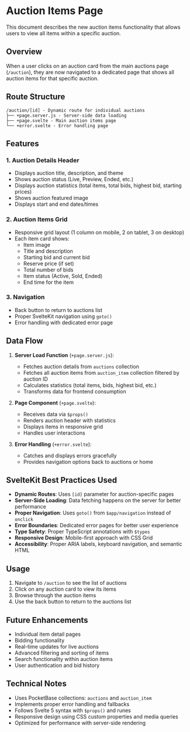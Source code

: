 # Auction Items Page

This document describes the new auction items functionality that allows users to view all items within a specific auction.

## Overview

When a user clicks on an auction card from the main auctions page (`/auction`), they are now navigated to a dedicated page that shows all auction items for that specific auction.

## Route Structure

```
/auction/[id] - Dynamic route for individual auctions
├── +page.server.js - Server-side data loading
├── +page.svelte - Main auction items page
└── +error.svelte - Error handling page
```

## Features

### 1. Auction Details Header
- Displays auction title, description, and theme
- Shows auction status (Live, Preview, Ended, etc.)
- Displays auction statistics (total items, total bids, highest bid, starting prices)
- Shows auction featured image
- Displays start and end dates/times

### 2. Auction Items Grid
- Responsive grid layout (1 column on mobile, 2 on tablet, 3 on desktop)
- Each item card shows:
  - Item image
  - Title and description
  - Starting bid and current bid
  - Reserve price (if set)
  - Total number of bids
  - Item status (Active, Sold, Ended)
  - End time for the item

### 3. Navigation
- Back button to return to auctions list
- Proper SvelteKit navigation using `goto()`
- Error handling with dedicated error page

## Data Flow

1. **Server Load Function** (`+page.server.js`):
   - Fetches auction details from `auctions` collection
   - Fetches all auction items from `auction_item` collection filtered by auction ID
   - Calculates statistics (total items, bids, highest bid, etc.)
   - Transforms data for frontend consumption

2. **Page Component** (`+page.svelte`):
   - Receives data via `$props()`
   - Renders auction header with statistics
   - Displays items in responsive grid
   - Handles user interactions

3. **Error Handling** (`+error.svelte`):
   - Catches and displays errors gracefully
   - Provides navigation options back to auctions or home

## SvelteKit Best Practices Used

- **Dynamic Routes**: Uses `[id]` parameter for auction-specific pages
- **Server-Side Loading**: Data fetching happens on the server for better performance
- **Proper Navigation**: Uses `goto()` from `$app/navigation` instead of `onclick`
- **Error Boundaries**: Dedicated error pages for better user experience
- **Type Safety**: Proper TypeScript annotations with `$types`
- **Responsive Design**: Mobile-first approach with CSS Grid
- **Accessibility**: Proper ARIA labels, keyboard navigation, and semantic HTML

## Usage

1. Navigate to `/auction` to see the list of auctions
2. Click on any auction card to view its items
3. Browse through the auction items
4. Use the back button to return to the auctions list

## Future Enhancements

- Individual item detail pages
- Bidding functionality
- Real-time updates for live auctions
- Advanced filtering and sorting of items
- Search functionality within auction items
- User authentication and bid history

## Technical Notes

- Uses PocketBase collections: `auctions` and `auction_item`
- Implements proper error handling and fallbacks
- Follows Svelte 5 syntax with `$props()` and runes
- Responsive design using CSS custom properties and media queries
- Optimized for performance with server-side rendering

